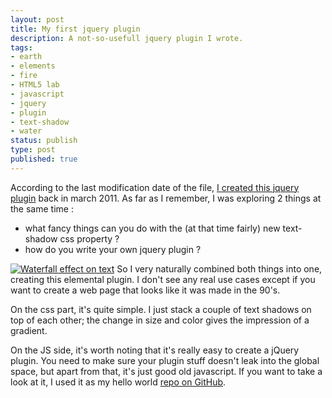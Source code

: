 ```yaml
---
layout: post
title: My first jquery plugin
description: A not-so-usefull jquery plugin I wrote.
tags:
- earth
- elements
- fire
- HTML5 lab
- javascript
- jquery
- plugin
- text-shadow
- water
status: publish
type: post
published: true
---
```

According to the last modification date of the file, [I created this jquery plugin](http://code.yannick-lohse.fr/elemental/ "My first jquery plugin !") back in march 2011. As far as I remember, I was exploring 2 things at the same time :

- what fancy things can you do with the (at that time fairly) new text-shadow css property ?
- how do you write your own jquery plugin ?

[![Waterfall effect on text](http://yannick-lohse.fr/wp-content/uploads/2012/09/elemental-300x122.png "elemental")](http://yannick-lohse.fr/wp-content/uploads/2012/09/elemental.png)
So I very naturally combined both things into one, creating this elemental plugin. I don't see any real use cases except if you want to create a web page that looks like it was made in the 90's.

On the css part, it's quite simple. I just stack a couple of text shadows on top of each other; the change in size and color gives the impression of a gradient.

On the JS side, it's worth noting that it's really easy to create a jQuery plugin. You need to make sure your plugin stuff doesn't leak into the global space, but apart from that, it's just good old javascript. If you want to take a look at it, I used it as my hello world [repo on GitHub](https://github.com/y-lohse/smoke).
